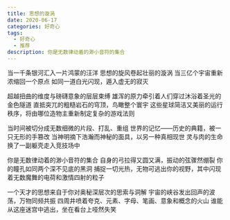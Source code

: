 ```yaml
---
title: 思想的漩涡
date: 2020-06-17
categories: 好奇心
tags:
  - 好奇心
  - 推荐
description: 你是无数律动着的渺小音符的集合
---
```


当一千条银河汇入一片鸿蒙的汪洋
思想的旋风卷起壮丽的漩涡
当三亿个宇宙重新浓缩回一个原点
如同一道白光闪现，遁入虚无的寂灭

超越扭曲的维度与磅礴意象的层层束缚
雄浑的原力牵引着人们穿过沐浴着圣光的金色隧道
直抵突兀的粗糙岩石的穹顶，鸟瞰整个寰宇
这些星球简洁又美丽的运行秩序，将由哪位造物主重新制定复杂的游戏法则

当时间被切分成无数细微的片段、打乱、重组
世界的记忆——历史的典籍，被一只无形的手篡改
当神明摘下浩瀚而神秘的面具，以另一种真相现世
灵与肉的生命换了一副躯壳走入竞技场中

你是无数律动着的渺小音符的集合
自身的弓拉得又圆又满，振动的弦骤然绷裂
你的瞳孔如同两个深不见底的黑洞
捕捉一切光热，无物可逃出你的视野，其中闪现着无数魔舞的电荷和激情四射的粒子

一个天才的思想来自于你对奥秘深层次的思索与洞解
宇宙的峡谷发出回声的波荡，万物同频共振
四周井喷着夸克、元素、字母、笔画、意象和概念的火山
谁能从这座迷宫中逃出，坐在看台上哑然失笑